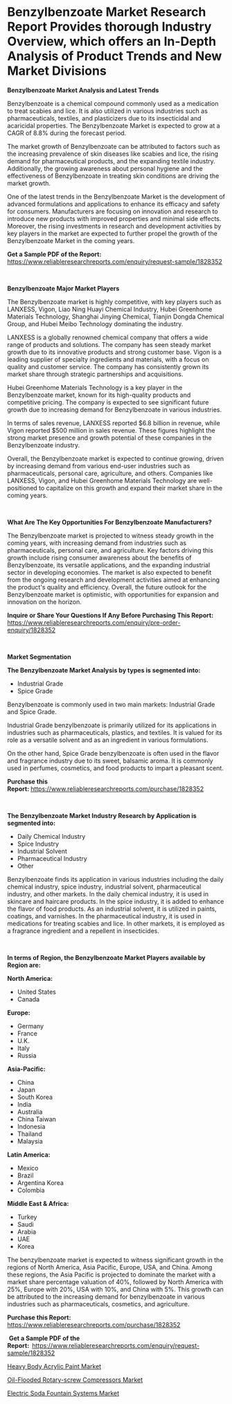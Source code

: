 <p><h1>Benzylbenzoate Market Research Report Provides thorough Industry Overview, which offers an In-Depth Analysis of Product Trends and New Market Divisions</h1></p><p><strong>Benzylbenzoate Market Analysis and Latest Trends</strong></p>
<p><p>Benzylbenzoate is a chemical compound commonly used as a medication to treat scabies and lice. It is also utilized in various industries such as pharmaceuticals, textiles, and plasticizers due to its insecticidal and acaricidal properties. The Benzylbenzoate Market is expected to grow at a CAGR of 8.8% during the forecast period.</p><p>The market growth of Benzylbenzoate can be attributed to factors such as the increasing prevalence of skin diseases like scabies and lice, the rising demand for pharmaceutical products, and the expanding textile industry. Additionally, the growing awareness about personal hygiene and the effectiveness of Benzylbenzoate in treating skin conditions are driving the market growth.</p><p>One of the latest trends in the Benzylbenzoate Market is the development of advanced formulations and applications to enhance its efficacy and safety for consumers. Manufacturers are focusing on innovation and research to introduce new products with improved properties and minimal side effects. Moreover, the rising investments in research and development activities by key players in the market are expected to further propel the growth of the Benzylbenzoate Market in the coming years.</p></p>
<p><strong>Get a Sample PDF of the Report:&nbsp;</strong> <a href="https://www.reliableresearchreports.com/enquiry/request-sample/1828352">https://www.reliableresearchreports.com/enquiry/request-sample/1828352</a></p>
<p>&nbsp;</p>
<p><strong>Benzylbenzoate Major Market Players</strong></p>
<p><p>The Benzylbenzoate market is highly competitive, with key players such as LANXESS, Vigon, Liao Ning Huayi Chemical Industry, Hubei Greenhome Materials Technology, Shanghai Jinying Chemical, Tianjin Dongda Chemical Group, and Hubei Meibo Technology dominating the industry. </p><p>LANXESS is a globally renowned chemical company that offers a wide range of products and solutions. The company has seen steady market growth due to its innovative products and strong customer base. Vigon is a leading supplier of specialty ingredients and materials, with a focus on quality and customer service. The company has consistently grown its market share through strategic partnerships and acquisitions.</p><p>Hubei Greenhome Materials Technology is a key player in the Benzylbenzoate market, known for its high-quality products and competitive pricing. The company is expected to see significant future growth due to increasing demand for Benzylbenzoate in various industries. </p><p>In terms of sales revenue, LANXESS reported $6.8 billion in revenue, while Vigon reported $500 million in sales revenue. These figures highlight the strong market presence and growth potential of these companies in the Benzylbenzoate industry.</p><p>Overall, the Benzylbenzoate market is expected to continue growing, driven by increasing demand from various end-user industries such as pharmaceuticals, personal care, agriculture, and others. Companies like LANXESS, Vigon, and Hubei Greenhome Materials Technology are well-positioned to capitalize on this growth and expand their market share in the coming years.</p></p>
<p>&nbsp;</p>
<p><strong>What Are The Key Opportunities For Benzylbenzoate Manufacturers?</strong></p>
<p><p>The Benzylbenzoate market is projected to witness steady growth in the coming years, with increasing demand from industries such as pharmaceuticals, personal care, and agriculture. Key factors driving this growth include rising consumer awareness about the benefits of Benzylbenzoate, its versatile applications, and the expanding industrial sector in developing economies. The market is also expected to benefit from the ongoing research and development activities aimed at enhancing the product's quality and efficiency. Overall, the future outlook for the Benzylbenzoate market is optimistic, with opportunities for expansion and innovation on the horizon.</p></p>
<p><strong>Inquire or Share Your Questions If Any Before Purchasing This Report:</strong> <a href="https://www.reliableresearchreports.com/enquiry/pre-order-enquiry/1828352">https://www.reliableresearchreports.com/enquiry/pre-order-enquiry/1828352</a></p>
<p>&nbsp;</p>
<p><strong>Market Segmentation</strong></p>
<p><strong>The Benzylbenzoate Market Analysis by types is segmented into:</strong></p>
<p><ul><li>Industrial Grade</li><li>Spice Grade</li></ul></p>
<p><p>Benzylbenzoate is commonly used in two main markets: Industrial Grade and Spice Grade. </p><p>Industrial Grade benzylbenzoate is primarily utilized for its applications in industries such as pharmaceuticals, plastics, and textiles. It is valued for its role as a versatile solvent and as an ingredient in various formulations.</p><p>On the other hand, Spice Grade benzylbenzoate is often used in the flavor and fragrance industry due to its sweet, balsamic aroma. It is commonly used in perfumes, cosmetics, and food products to impart a pleasant scent.</p></p>
<p><strong>Purchase this Report:&nbsp;</strong><a href="https://www.reliableresearchreports.com/purchase/1828352">https://www.reliableresearchreports.com/purchase/1828352</a></p>
<p>&nbsp;</p>
<p><strong>The Benzylbenzoate Market Industry Research by Application is segmented into:</strong></p>
<p><ul><li>Daily Chemical Industry</li><li>Spice Industry</li><li>Industrial Solvent</li><li>Pharmaceutical Industry</li><li>Other</li></ul></p>
<p><p>Benzylbenzoate finds its application in various industries including the daily chemical industry, spice industry, industrial solvent, pharmaceutical industry, and other markets. In the daily chemical industry, it is used in skincare and haircare products. In the spice industry, it is added to enhance the flavor of food products. As an industrial solvent, it is utilized in paints, coatings, and varnishes. In the pharmaceutical industry, it is used in medications for treating scabies and lice. In other markets, it is employed as a fragrance ingredient and a repellent in insecticides.</p></p>
<p>&nbsp;</p>
<p><strong>In terms of Region, the Benzylbenzoate Market Players available by Region are:</strong></p>
<p>
    <p> <strong> North America: </strong>
        <ul>
            <li>United States</li>
            <li>Canada</li>
        </ul>
        </p> 
    <p> <strong> Europe: </strong>
        <ul>
            <li>Germany</li>
            <li>France</li>
            <li>U.K.</li>
            <li>Italy</li>
            <li>Russia</li>
        </ul>
        </p> 
    <p> <strong> Asia-Pacific: </strong>
        <ul>
            <li>China</li>
            <li>Japan</li>
            <li>South Korea</li>
            <li>India</li>
            <li>Australia</li>
            <li>China Taiwan</li>
            <li>Indonesia</li>
            <li>Thailand</li>
            <li>Malaysia</li>
        </ul>
        </p> 
    <p> <strong> Latin America: </strong>
        <ul>
            <li>Mexico</li>
            <li>Brazil</li>
            <li>Argentina Korea</li>
            <li>Colombia</li>
        </ul>
        </p> 
    <p> <strong> Middle East & Africa: </strong>
        <ul>
            <li>Turkey</li>
            <li>Saudi</li>
            <li>Arabia</li>
            <li>UAE</li>
            <li>Korea</li>
        </ul>
    </p>
    </p>
<p><p>The benzylbenzoate market is expected to witness significant growth in the regions of North America, Asia Pacific, Europe, USA, and China. Among these regions, the Asia Pacific is projected to dominate the market with a market share percentage valuation of 40%, followed by North America with 25%, Europe with 20%, USA with 10%, and China with 5%. This growth can be attributed to the increasing demand for benzylbenzoate in various industries such as pharmaceuticals, cosmetics, and agriculture.</p></p>
<p><strong>Purchase this Report: </strong><a href="https://www.reliableresearchreports.com/purchase/1828352">https://www.reliableresearchreports.com/purchase/1828352</a></p>
<p>&nbsp;<strong>Get a Sample PDF of the Report:&nbsp;&nbsp;</strong><a href="https://www.reliableresearchreports.com/enquiry/request-sample/1828352">https://www.reliableresearchreports.com/enquiry/request-sample/1828352</a></p>
<p><strong></strong></p>
<p><p><a href="https://github.com/JameTravis/Market-Research-Report-List-4/blob/main/heavy-body-acrylic-paint-market.md">Heavy Body Acrylic Paint Market</a></p><p><a href="https://view.publitas.com/reportprime-1/oil-flooded-rotary-screw-compressors-market-size-market-trends-and-growth-outlook-forecasted-for-period-from-2023-to-2030/">Oil-Flooded Rotary-screw Compressors Market</a></p><p><a href="https://view.publitas.com/reportprime-1/electric-soda-fountain-systems-market-provides-detailed-segmentation-of-this-market-based-on-type-application-and-region-and-forecast-for-the-period-from-2023-2030/">Electric Soda Fountain Systems Market</a></p></p>